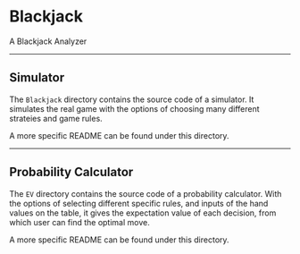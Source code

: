 # Blackjack
A Blackjack Analyzer

-----------
Simulator
-----------

The `Blackjack` directory contains the source code of a simulator. It simulates
the real game with the options of choosing many different strateies and game
rules.

A more specific README can be found under this directory.


-----------
Probability Calculator
-----------

The `EV` directory contains the source code of a probability calculator. With
the options of selecting different specific rules, and inputs of the hand values
on the table, it gives the expectation value of each decision, from which user
can find the optimal move.

A more specific README can be found under this directory.

